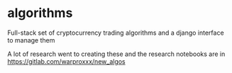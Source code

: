 # algorithms
Full-stack set of cryptocurrency trading algorithms and a django interface to manage them

A lot of research went to creating these and the research notebooks are in https://gitlab.com/warproxxx/new_algos
